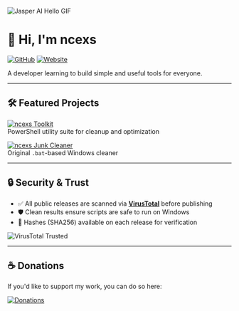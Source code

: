 ![Jasper AI Hello GIF](https://media.giphy.com/media/5k5vZwRFZR5aZeniqb/giphy.gif)

# 👋 Hi, I'm ncexs
[![GitHub](https://img.shields.io/badge/GitHub-ncexs-181717?logo=github)](https://github.com/ncexs)
[![Website](https://img.shields.io/badge/Website-ncexs.github.io-navy)](https://ncexs.github.io)

A developer learning to build simple and useful tools for everyone.

---

## 🛠️ Featured Projects

[![ncexs Toolkit](https://img.shields.io/badge/ncexs%20Toolkit-PowerShell%20Utilities-blue?logo=powershell)](https://github.com/ncexs/ncexs-toolkit)  
PowerShell utility suite for cleanup and optimization  

[![ncexs Junk Cleaner](https://img.shields.io/badge/ncexs%20Junk%20Cleaner-.bat%20Windows%20Cleaner-orange?logo=windows)](https://github.com/ncexs/ncexs-junkcleaner)  
Original `.bat`-based Windows cleaner

---

## 🔒 Security & Trust

- ✅ All public releases are scanned via **[VirusTotal](https://www.virustotal.com/)** before publishing  
- 🛡️ Clean results ensure scripts are safe to run on Windows  
- 📜 Hashes (SHA256) available on each release for verification  

![VirusTotal Trusted](https://img.shields.io/badge/Security-VirusTotal%20Safe-brightgreen?logo=virustotal)

---

## ☕ Donations

If you'd like to support my work, you can do so here:  

[![Donations](https://img.shields.io/badge/Donations-Saweria-purple)](https://saweria.co/ncexs)
